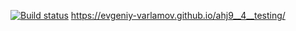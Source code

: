 [![Build status](https://ci.appveyor.com/api/projects/status/w05bwcyhdwuroc96?svg=true)](https://ci.appveyor.com/project/Evgeniy-Varlamov/ahj9-4-testing)
https://evgeniy-varlamov.github.io/ahj9__4__testing/